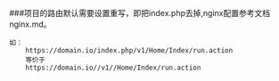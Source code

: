 ###项目的路由默认需要设置重写，即把index.php去掉,nginx配置参考文档nginx.md。
```
如：
    https://domain.io/index.php/v1/Home/Index/run.action
    等价于
    https://domain.io//v1//Home/Index/run.action
```
